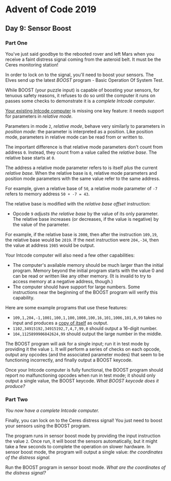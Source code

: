 # Advent of Code 2019

## Day 9: Sensor Boost

### Part One

You've just said goodbye to the rebooted rover and left Mars when you receive a faint distress
signal coming from the asteroid belt.  It must be the Ceres monitoring station!

In order to lock on to the signal, you'll need to boost your sensors.  The Elves send up the latest
*BOOST* program - Basic Operation Of System Test.

While BOOST (your puzzle input) is capable of boosting your sensors, for tenuous safety reasons, it
refuses to do so until the computer it runs on passes some checks to demonstrate it is a *complete
Intcode computer*.

[Your existing Intcode computer][1] is missing one key feature: it needs support for parameters in
*relative mode*.

[1]: https://adventofcode.com/2019/day/5

Parameters in mode `2`, *relative mode*, behave very similarly to parameters in *position mode*: the
parameter is interpreted as a position.  Like position mode, parameters in relative mode can be read
from or written to.

The important difference is that relative mode parameters don't count from address `0`.  Instead,
they count from a value called the *relative base*.  The relative base starts at `0`.

The address a relative mode parameter refers to is itself *plus* the current *relative base*.  When
the relative base is `0`, relative mode parameters and position mode parameters with the same value
refer to the same address.

For example, given a relative base of `50`, a relative mode parameter of `-7` refers to memory
address `50 + -7 = 43`.

The relative base is modified with the *relative base offset* instruction:

- Opcode `9` *adjusts the relative base* by the value of its only parameter.  The relative base
  increases (or decreases, if the value is negative) by the value of the parameter.

For example, if the relative base is `2000`, then after the instruction `109,19`, the relative base
would be `2019`.  If the next instruction were `204,-34`, then the value at address `1985` would be
output.

Your Intcode computer will also need a few other capabilities:

- The computer's available memory should be much larger than the initial program.  Memory beyond the
  initial program starts with the value 0 and can be read or written like any other memory.  (It is
  invalid to try to access memory at a negative address, though.)
- The computer should have support for large numbers.  Some instructions near the beginning of the
  BOOST program will verify this capability.

Here are some example programs that use these features:

- `109,1,204,-1,1001,100,1,100,1008,100,16,101,1006,101,0,99` takes no input and produces
   a [copy of itself][2] as output.
- `1102,34915192,34915192,7,4,7,99,0` should output a 16-digit number.
- `104,1125899906842624,99` should output the large number in the middle.

[2]: https://en.wikipedia.org/wiki/Quine_(computing)

The BOOST program will ask for a single input; run it in test mode by providing
it the value `1`.  It will perform a series of checks on each opcode, output
any opcodes (and the associated parameter modes) that seem to be functioning
incorrectly, and finally output a BOOST keycode.

Once your Intcode computer is fully functional, the BOOST program should report
no malfunctioning opcodes when run in test mode; it should only output a single
value, the BOOST keycode.  *What BOOST keycode does it produce?*

### Part Two

*You now have a complete Intcode computer.*

Finally, you can lock on to the Ceres distress signal!  You just need to boost
your sensors using the BOOST program.

The program runs in sensor boost mode by providing the input instruction the
value `2`.  Once run, it will boost the sensors automatically, but it might
take a few seconds to complete the operation on slower hardware. In sensor
boost mode, the program will output a single value: *the coordinates of the
distress signal.*

Run the BOOST program in sensor boost mode.  *What are the coordinates of the
distress signal?*
